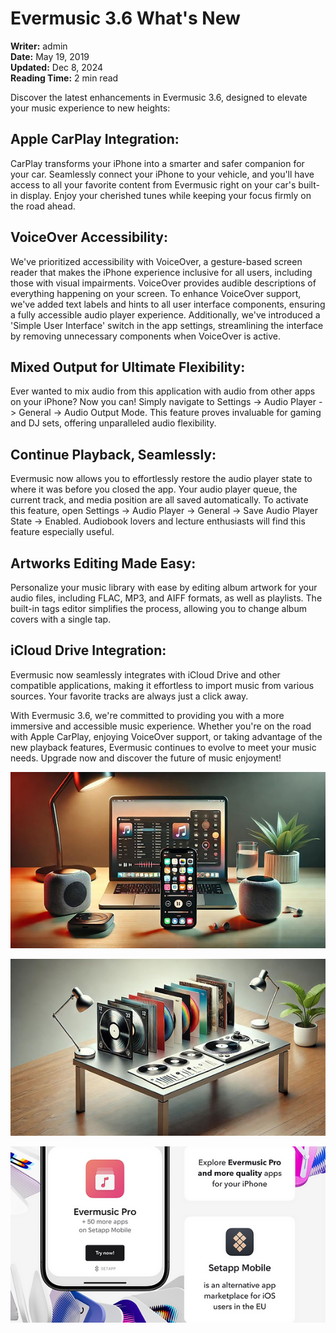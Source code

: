 # Evermusic 3.6 What's New

**Writer:** admin  
**Date:** May 19, 2019  
**Updated:** Dec 8, 2024  
**Reading Time:** 2 min read

Discover the latest enhancements in Evermusic 3.6, designed to elevate your music experience to new heights:

## Apple CarPlay Integration:

CarPlay transforms your iPhone into a smarter and safer companion for your car. Seamlessly connect your iPhone to your vehicle, and you'll have access to all your favorite content from Evermusic right on your car's built-in display. Enjoy your cherished tunes while keeping your focus firmly on the road ahead.

## VoiceOver Accessibility:

We've prioritized accessibility with VoiceOver, a gesture-based screen reader that makes the iPhone experience inclusive for all users, including those with visual impairments. VoiceOver provides audible descriptions of everything happening on your screen. To enhance VoiceOver support, we've added text labels and hints to all user interface components, ensuring a fully accessible audio player experience. Additionally, we've introduced a 'Simple User Interface' switch in the app settings, streamlining the interface by removing unnecessary components when VoiceOver is active.

## Mixed Output for Ultimate Flexibility:

Ever wanted to mix audio from this application with audio from other apps on your iPhone? Now you can! Simply navigate to Settings -> Audio Player -> General -> Audio Output Mode. This feature proves invaluable for gaming and DJ sets, offering unparalleled audio flexibility.

## Continue Playback, Seamlessly:

Evermusic now allows you to effortlessly restore the audio player state to where it was before you closed the app. Your audio player queue, the current track, and media position are all saved automatically. To activate this feature, open Settings -> Audio Player -> General -> Save Audio Player State -> Enabled. Audiobook lovers and lecture enthusiasts will find this feature especially useful.

## Artworks Editing Made Easy:

Personalize your music library with ease by editing album artwork for your audio files, including FLAC, MP3, and AIFF formats, as well as playlists. The built-in tags editor simplifies the process, allowing you to change album covers with a single tap.

## iCloud Drive Integration:

Evermusic now seamlessly integrates with iCloud Drive and other compatible applications, making it effortless to import music from various sources. Your favorite tracks are always just a click away.

With Evermusic 3.6, we're committed to providing you with a more immersive and accessible music experience. Whether you're on the road with Apple CarPlay, enjoying VoiceOver support, or taking advantage of the new playback features, Evermusic continues to evolve to meet your music needs. Upgrade now and discover the future of music enjoyment!

![How to Use Dynamic Now Playing Widgets in Evermusic and Flacbox on Your iPhone and Mac](21260c_3808d4a85a4f4f5dbe5547c0b45ab802~mv2.jpg)

![Evermusic 6.8: Aliyun Drive, Synology Support, New Album Cover Styles, and More](21260c_1c8d214ad8ef45baba5326bad6bc64f2~mv2.jpg)

![Setapp Mobile and Evermusic Pro Integration: Unlocking New Possibilities for Music Lovers](21260c_766c4fbc81e6433cb8fc21b9c2862ce0~mv2.png)